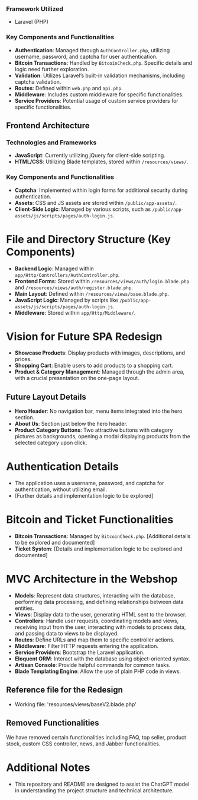 ### Framework Utilized
- Laravel (PHP)

### Key Components and Functionalities
- **Authentication**: Managed through `AuthController.php`, utilizing username, password, and captcha for user authentication.
- **Bitcoin Transactions**: Handled by `BitcoinCheck.php`. Specific details and logic need further exploration.
- **Validation**: Utilizes Laravel’s built-in validation mechanisms, including captcha validation.
- **Routes**: Defined within `web.php` and `api.php`.
- **Middleware**: Includes custom middleware for specific functionalities.
- **Service Providers**: Potential usage of custom service providers for specific functionalities.

## Frontend Architecture

### Technologies and Frameworks
- **JavaScript**: Currently utilizing jQuery for client-side scripting.
- **HTML/CSS**: Utilizing Blade templates, stored within `/resources/views/`.

### Key Components and Functionalities
- **Captcha**: Implemented within login forms for additional security during authentication.
- **Assets**: CSS and JS assets are stored within `/public/app-assets/`.
- **Client-Side Logic**: Managed by various scripts, such as `/public/app-assets/js/scripts/pages/auth-login.js`.

# File and Directory Structure (Key Components)

- **Backend Logic**: Managed within `app/Http/Controllers/AuthController.php`.
- **Frontend Forms**: Stored within `/resources/views/auth/login.blade.php` and `/resources/views/auth/register.blade.php`.
- **Main Layout**: Defined within `/resources/views/base.blade.php`.
- **JavaScript Logic**: Managed by scripts like `/public/app-assets/js/scripts/pages/auth-login.js`.
- **Middleware**: Stored within `app/Http/Middleware/`.

# Vision for Future SPA Redesign

- **Showcase Products**: Display products with images, descriptions, and prices.
- **Shopping Cart**: Enable users to add products to a shopping cart.
- **Product & Category Management**: Managed through the admin area, with a crucial presentation on the one-page layout.

## Future Layout Details
- **Hero Header**: No navigation bar, menu items integrated into the hero section.
- **About Us**: Section just below the hero header.
- **Product Category Buttons**: Two attractive buttons with category pictures as backgrounds, opening a modal displaying products from the selected category upon click.

# Authentication Details

- The application uses a username, password, and captcha for authentication, without utilizing email.
- [Further details and implementation logic to be explored]

# Bitcoin and Ticket Functionalities

- **Bitcoin Transactions**: Managed by `BitcoinCheck.php`. [Additional details to be explored and documented]
- **Ticket System**: [Details and implementation logic to be explored and documented]

# MVC Architecture in the Webshop

- **Models**: Represent data structures, interacting with the database, performing data processing, and defining relationships between data entities.
- **Views**: Display data to the user, generating HTML sent to the browser.
- **Controllers**: Handle user requests, coordinating models and views, receiving input from the user, interacting with models to process data, and passing data to views to be displayed.
- **Routes**: Define URLs and map them to specific controller actions.
- **Middleware**: Filter HTTP requests entering the application.
- **Service Providers**: Bootstrap the Laravel application.
- **Eloquent ORM**: Interact with the database using object-oriented syntax.
- **Artisan Console**: Provide helpful commands for common tasks.
- **Blade Templating Engine**: Allow the use of plain PHP code in views.

## Reference file for the Redesign
- Working file: 'resources/views/baseV2.blade.php'

## Removed Functionalities
We have removed certain functionalities including FAQ, top seller, product stock, custom CSS controller, news, and Jabber functionalities.

# Additional Notes

- This repository and README are designed to assist the ChatGPT model in understanding the project structure and technical architecture.
